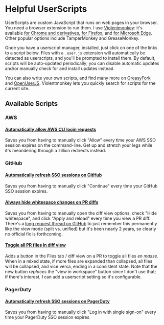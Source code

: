 # Helpful UserScripts

UserScripts are custom JavaScript that runs on web pages in your browser. You need a browser extension to run them. I use [Violentmonkey](https://violentmonkey.github.io): it's available [for Chrome and derivatives](https://chrome.google.com/webstore/detail/violent-monkey/jinjaccalgkegednnccohejagnlnfdag), [for Firefox](https://addons.mozilla.org/firefox/addon/violentmonkey/), and [for Microsoft Edge](https://microsoftedge.microsoft.com/addons/detail/eeagobfjdenkkddmbclomhiblgggliao). Other popular options include TamperMonkey and GreaseMonkey.

Once you have a userscript manager, installed, just click on one of the links to a script below. Files with a `.user.js` extension will automatically be detected as userscripts, and you'll be prompted to install them. By default, scripts will be auto-updated periodically; you can disable automatic updates and/or manually check for and install updates instead.

You can also write your own scripts, and find many more on [GreasyFork](https://greasyfork.org/) and [OpenUserJS](https://openuserjs.org/). Violentmonkey lets you quickly search for scripts for the current site.

## Available Scripts

### AWS

#### [Automatically allow AWS CLI login requests](https://raw.githubusercontent.com/alyssa-indigo/userscripts/main/aws-sso-auto-allow.user.js)

Saves you from having to manually click "Allow" every time your AWS SSO session expires on the command-line. Get up and stretch your legs while it's meandering through a zillion redirects instead.

### GitHub

#### [Automatically refresh SSO sessions on GitHub](https://raw.githubusercontent.com/alyssa-indigo/userscripts/main/github-sso-auto-continue.user.js)

Saves you from having to manually click "Continue" every time your GitHub SSO session expires.

#### [Always hide whitespace changes on PR diffs](https://raw.githubusercontent.com/alyssa-indigo/userscripts/main/github-hide-diff-whitespace.user.js)

Saves you from having to manually open the diff view options, check "Hide whitespace", and click "Apply and reload" every time you view a PR diff. There's a [long request thread on GitHub](https://github.com/orgs/community/discussions/5486) to just remember this permanently like the view mode (split vs. unified) but it's been nearly 2 years, so clearly no official fix is forthcoming.

#### [Toggle all PR files in diff view](https://raw.githubusercontent.com/alyssa-indigo/userscripts/main/github-toggle-all-diffs.user.js)

Adds a button in the Files tab / diff view on a PR to toggle all files <i>en masse</i>. When in a mixed state, if more files are expanded than collapsed, all files will be collapsed, and vice versa, ending in a consistent state. Note that the new button _replaces_ the "view in workspace" button since I don't use that; if there's interest, I can add a userscript setting so it's configurable.

### PagerDuty

#### [Automatically refresh SSO sessions on PagerDuty](https://raw.githubusercontent.com/alyssa-indigo/userscripts/main/pagerduty-auto-sso.user.js)

Saves you from having to manually click "Log in with single sign-on" every time your PagerDuty SSO session expires.
